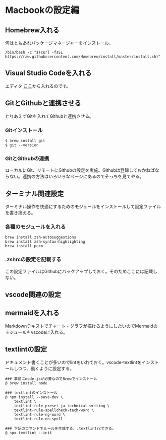 # Macbookの設定編
## Homebrew入れる
何はともあれパッケージマネージャーをインストール。
```
/bin/bash -c "$(curl -fsSL https://raw.githubusercontent.com/Homebrew/install/master/install.sh)"
```
## Visual Studio Codeを入れる
エディタ
[ここ](https://code.visualstudio.com/)から入れるのです。

## GitとGithubと連携させる
とりあえずGitを入れてGithubと連携させる。
### Gitインストール
```
$ brew install git
$ git --version
```
### GitとGithubの連携
ローカルにGit、リモートにGithubの設定を実施。Githubは登録しておかねばならない。連携の方法はいろいろなページにあるのでそっちを見てやる。

## ターミナル関連設定
ターミナル操作を快適にするためのモジュールをインストールして設定ファイルを書き換える。
### 各種のモジュールを入れる
```
brew install zsh-autosuggestions
brew install zsh-syntax-highlighting
brew install peco
```
### .zshrcの設定を記載する
この設定ファイルはGithubにバックアップしておく。そのためここには記載しない。

## vscode関連の設定
## mermaidを入れる
Markdownテキストでチャート・グラフが描けるようにしたいのでMermaidのモジュールをvscodeに入れる。

## textlintの設定
ドキュメント書くことが多いのでlintをいれておく。vscode-textlintをインストールしつつ、動くように設定する。
```
### 事前にnode.jsが必要なのでBrewでインストール
@ brew install node

### textlintのインストール
@ npm install --save-dev \
    textlint \
    textlint-rule-preset-ja-technical-writing \
    textlint-rule-spellcheck-tech-word \
    textlint-rule-ng-word \
    textlint-rule-en-spell

### 下記のコマンドでルールを生成する。.textlintrcできる。
@ npx textlint --init 
```
